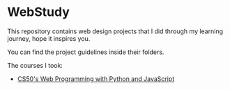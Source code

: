 # WebStudy

This repository contains web design projects that I did through my learning journey, hope it inspires you.

You can find the project guidelines inside their folders.

The courses I took:
* [CS50's Web Programming with Python and JavaScript](https://cs50.harvard.edu/web/2020/)
